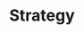 ---
layout: tagpage
title: Strategy
description: "Projects tagged with Strategy."
tag: Strategy
--- 